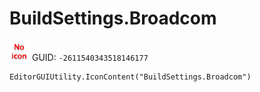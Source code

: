 # BuildSettings.Broadcom
![](/img/BuildSettings.Broadcom.png)
GUID: `-2611540343518146177`
```
EditorGUIUtility.IconContent("BuildSettings.Broadcom")
```
